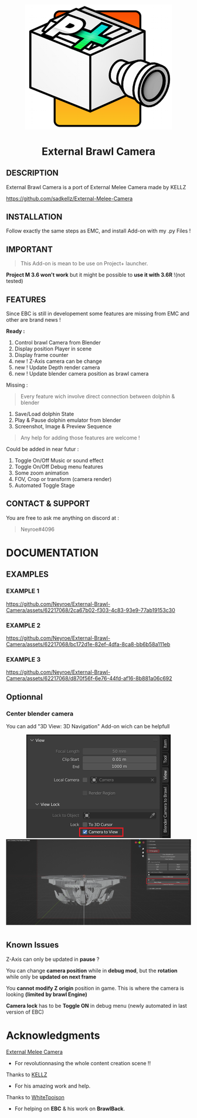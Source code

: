 <br />
<div align="center">
  <a href="https://github.com/Neyroe/External-Brawl-Camera/">
    <img src="/imgs/EBC_logo_WIP.png"  width="400">
  </a>
<h1 align="center">External Brawl Camera</h1>
</div>

## DESCRIPTION
External Brawl Camera is a port of External Melee Camera made by KELLZ

https://github.com/sadkellz/External-Melee-Camera
## INSTALLATION
Follow exactly the same steps as EMC, and install Add-on with my .py Files !
## IMPORTANT
>This Add-on is mean to be use on Project+ launcher.

**Project M 3.6 won't work** but it might be possible to **use it with 3.6R** !(not tested) 
## FEATURES
Since EBC is still in developement some features are missing from EMC and other are brand news !

**Ready :**
1. Control brawl Camera from Blender
2. Display position Player in scene
3. Display frame counter
4. new ! Z-Axis camera can be change
5. new ! Update Depth render camera
6. new ! Update blender camera position as brawl camera

Missing :

>Every feature wich involve direct connection between dolphin & blender
1. Save/Load dolphin State
2. Play & Pause dolphin emulator from blender
3. Screenshot, Image & Preview Sequence
> Any help for adding those features are welcome !

Could be added in near futur :
1.  Toggle On/Off Music or sound effect 
2.  Toggle On/Off Debug menu features
3.  Some zoom animation 
4.  FOV, Crop or transform (camera render)
5.  Automated Toggle Stage

## CONTACT & SUPPORT
You are free to ask me anything on discord at :
>Neyroe#4096

# DOCUMENTATION
## EXAMPLES
### EXAMPLE 1
https://github.com/Neyroe/External-Brawl-Camera/assets/62217068/2ca67b02-f303-4c83-93e9-77ab19153c30
### EXAMPLE 2
https://github.com/Neyroe/External-Brawl-Camera/assets/62217068/bc172d1e-82ef-4dfa-8ca8-bb6b58a111eb
### EXAMPLE 3
https://github.com/Neyroe/External-Brawl-Camera/assets/62217068/d870f56f-6e76-44fd-af16-8b881a06c692

## Optionnal
### Center blender camera
You can add "3D View: 3D Navigation" Add-on wich can be helpfull
<br />
<div align="center">
    <img src="/imgs/Camera_to_view.png">
    <img src="/imgs/Center your camera.png">
<h1 align="center"></h1>
</div>


## Known Issues
Z-Axis can only be updated in **pause** ?

You can change **camera position** while in **debug mod**, but the **rotation** while only be **updated on next frame**

You **cannot modify Z origin** position in game. This is where the camera is looking **(limited by brawl Engine)**

**Camera lock** has to be **Toggle ON** in debug menu (newly automated in last version of EBC)

# Acknowledgments
[External Melee Camera](https://github.com/sadkellz/External-Melee-Camera)
- For revolutionnasing the whole content creation scene !!  

Thanks to [KELLZ](https://github.com/sadkellz) 
- For his amazing work and help.

Thanks to [WhiteTpoison](https://github.com/JaredWhiteOne) 
- For helping on **EBC** & his work on **BrawlBack**.
